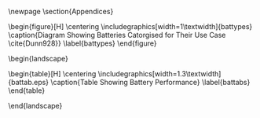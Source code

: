 
\newpage
\section{Appendices}

\begin{figure}[H]
\centering
\includegraphics[width=1\textwidth]{battypes}
\caption{Diagram Showing Batteries Catorgised for Their Use Case \cite{Dunn928}}
\label{battypes}
\end{figure}

\begin{landscape}

\begin{table}[H]
\centering
\includegraphics[width=1.3\textwidth]{battab.eps}
\caption{Table Showing Battery Performance}
\label{battabs}
\end{table}

\end{landscape}
